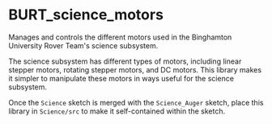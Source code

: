 # BURT_science_motors

Manages and controls the different motors used in the Binghamton University Rover Team's science subsystem.

The science subsystem has different types of motors, including linear stepper motors, rotating stepper motors, and DC motors. This library makes it simpler to manipulate these motors in ways useful for the science subsystem.  

Once the `Science` sketch is merged with the `Science_Auger` sketch, place this library in `Science/src` to make it self-contained within the sketch.
